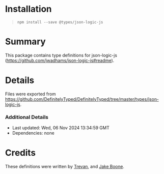 # Installation
> `npm install --save @types/json-logic-js`

# Summary
This package contains type definitions for json-logic-js (https://github.com/jwadhams/json-logic-js#readme).

# Details
Files were exported from https://github.com/DefinitelyTyped/DefinitelyTyped/tree/master/types/json-logic-js.

### Additional Details
 * Last updated: Wed, 06 Nov 2024 13:34:59 GMT
 * Dependencies: none

# Credits
These definitions were written by [Trevan](https://github.com/Trevan), and [Jake Boone](https://github.com/jakeboone02).
